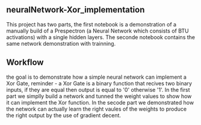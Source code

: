 ## neuralNetwork-Xor_implementation
This project has two parts, the first notebook is a demonstration of a manually build of a Prespectron (a Neural Network which consists of BTU activations) with a single hidden layers.
The seconde notebook contains the same network demonstration with trainning.

## Workflow
the goal is to demonstrate how a simple neural network can implement a Xor Gate,
reminder - a Xor Gate is a binary function that recives two binary inputs, if they are equal then output is equal to '0' otherwise '1'.
In the first part we simplly build a network and tunned the weight values to show how it can implement the Xor function.
In the secode part we demonstrated how the network can actually learn the right vaules of the weights to produce the right output by the use of gradient decent.
